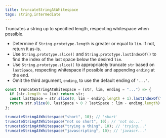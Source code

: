 ```yaml
---
title: truncateStringAtWhitespace
tags: string,intermediate
---
```


Truncates a string up to specified length, respecting whitespace when possible.

- Determine if `String.prototype.length` is greater or equal to `lim`. If not, return it as-is.
- Use `String.prototype.slice()` and `String.prototype.lastIndexOf()` to find the index of the last space below the desired `lim`.
- Use `String.prototype.slice()` to appropriately truncate `str` based on `lastSpace`, respecting whitespace if possible and appending `ending` at the end.
- Omit the third argument, `ending`, to use the default ending of `'...'`.

```js
const truncateStringAtWhitespace = (str, lim, ending = "...") => {
  if (str.length <= lim) return str;
  const lastSpace = str.slice(0, lim - ending.length + 1).lastIndexOf(" ");
  return str.slice(0, lastSpace > 0 ? lastSpace : lim - ending.length) + ending;
};
```

```js
truncateStringAtWhitespace("short", 10); // 'short'
truncateStringAtWhitespace("not so short", 10); // 'not so...'
truncateStringAtWhitespace("trying a thing", 10); // 'trying...'
truncateStringAtWhitespace("javascripting", 10); // 'javascr...'
```
